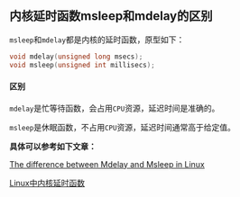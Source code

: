 ## 内核延时函数msleep和mdelay的区别

`msleep`和`mdelay`都是内核的延时函数，原型如下：

```C
void mdelay(unsigned long msecs); 
void msleep(unsigned int millisecs);
```

#### 区别

`mdelay`是忙等待函数，会占用`CPU`资源，延迟时间是准确的。

`msleep`是休眠函数，不占用`CPU`资源，延迟时间通常高于给定值。

**具体可以参考如下文章：**

[The difference between Mdelay and Msleep in Linux](https://topic.alibabacloud.com/a/the-difference-between-mdelay--and-msleep--in-linux-linux_1_16_20266988.html)

[Linux中内核延时函数](https://www.cnblogs.com/xihong2014/p/6740876.html)

